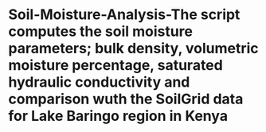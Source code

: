 # Soil-Moisture-Analysis-The script computes the soil moisture parameters; bulk density, volumetric moisture percentage, saturated hydraulic conductivity and comparison wuth the SoilGrid data for Lake Baringo region in Kenya
